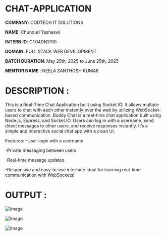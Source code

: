 # CHAT-APPLICATION

**COMPANY**: CODTECH IT SOLUTIONS

**NAME**: Chunduri Yashaswi

**INTERN ID**: CT04DN1790

**DOMAIN**: FULL STACK WEB DEVELOPMENT

**BATCH DURATION**: May 25th, 2025 to June 25th, 2025

**MENTOR NAME** : NEELA SANTHOSH KUMAR

# DESCRIPTION :

This is a Real-Time Chat Application built using Socket.IO. It allows multiple users to chat with each other instantly over the web by utilizing WebSocket-based communication.
Buddy Chat is a real-time chat application built using Node.js, Express, and Socket.IO. Users can log in with a username, send direct messages to other users, and receive responses instantly. It’s a simple and interactive social chat app with a clean UI.

Features:
-User login with a username

-Private messaging between users

-Real-time message updates

-Responsive and easy-to-use interface
Ideal for learning real-time communication with WebSockets!

# OUTPUT :

![Image](https://github.com/user-attachments/assets/6a6342e2-0073-4157-8f70-9089e34e11cd)

![Image](https://github.com/user-attachments/assets/bc5c976d-e90d-45c4-aa35-7cae208c054e)

![Image](https://github.com/user-attachments/assets/e7fada24-e83f-477f-8426-4fcdbcdb829c)
